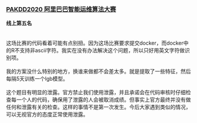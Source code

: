 ### [PAKDD2020 阿里巴巴智能运维算法大赛](https://tianchi.aliyun.com/competition/entrance/231775/introduction)
**线上第五名**<br/>
<br/><br/>
这场比赛的代码看着可能有点别扭。因为这场比赛要求提交docker，而docker中的R不支持非ascii字符。我实在没有办法解决这个问题，所以只好用英文字符做识别项。<br/><br/>
我的方案没什么特别的地方，换谁来做都不会差太多。就是提取了一些特征，然后每隔5天训练一个lgb模型。<br/><br/>
这个题目有明显的泄露。官方禁止我们使用泄露，并且承诺会在代码审核时仔细检查每一个人的代码，确保用了泄露的人会被取消成绩。但事实上官方最终并没有做任何和泄露有关的检查。这样的事情不是第一次发生。今后大家遇到类似的情况，可以无视官方的态度正常使用泄露。<br/><br/>
